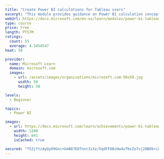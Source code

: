 ```yaml
---
title: "Create Power BI calculations for Tableau users"
excerpt: "This module provides guidance on Power BI calculation concepts, and how to create and edit calculations."
webUrl: https://docs.microsoft.com/en-us/learn/modules/power-bi-tableau-calculations/
type: course
price: Free
length: PT57M
ratings:
  count: 55
  average: 4.3454547
heat: 50

provider:
  name: Microsoft Learn
  domain: microsoft.com
  images:
    - url: /assets/images/organizations/microsoft.com-50x50.jpg
      width: 50
      height: 50

levels:
  - Beginner

topics:
  - Power BI

images:
  - url: https://docs.microsoft.com/learn/achievements/power-bi-tableau-calculations-social.png
    width: 1280
    height: 641
    isCached: true

secured: "fSZjYtzAyQyO9Gnc+GeB87EDTnnc3iXz/5qdFF6BzHw4xfbsZo7vj28B0k+iXpxX4LwEsLAOim0RYE0ZneffbixZV2+uSYoYsP88l6G+FTr7w1Vkn1ora8fL8YAUsDgTFWELN2P1UqSy0JMs7WBN5Se5jTmHQw9ebnMS8pDDahPH1ZxVlPD6/pUYkqqHzsifvoB2rtJohdtMhX86j/fbm7FdpCuiOtsCH3IDVKpJDNKUMND2pU58Z+mLk1dnjeMxmPm0YCCuf9S/DAzy5g1fw1IWTCnEJnicteG+vZ40ffZbtJSZ3ej9xrGPR0GMA8o0/eFSnweG3po7J7pdV4GADfXRfa0gPrCRujASzYwvW3n1BTn2Ch9DphGCaGGGWWtMOBekplFm2yqpiDtoQqKACouK8zVR2uxFfh+GN1yU8WY=;NyRgOBuSEbQ4DpipBbEv9w=="
---
```


